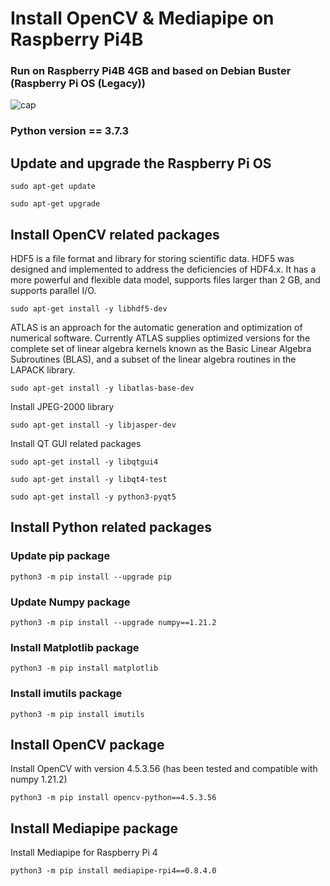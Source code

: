 # Install OpenCV & Mediapipe on Raspberry Pi4B

### Run on Raspberry Pi4B 4GB and based on Debian Buster (Raspberry Pi OS (Legacy))
![cap](https://user-images.githubusercontent.com/61585411/168199774-9175d642-9768-4f37-adfd-bc575da97876.png)
### Python version == 3.7.3

## Update and upgrade the Raspberry Pi OS
```sudo apt-get update```

```sudo apt-get upgrade```

## Install OpenCV related packages

HDF5 is a file format and library for storing scientific data. HDF5 was designed and implemented to address the deficiencies of HDF4.x. It has a more powerful and flexible data model, supports files larger than 2 GB, and supports parallel I/O.

```sudo apt-get install -y libhdf5-dev```

ATLAS is an approach for the automatic generation and optimization of numerical software. Currently ATLAS supplies optimized versions for the complete set of linear algebra kernels known as the Basic Linear Algebra Subroutines (BLAS), and a subset of the linear algebra routines in the LAPACK library.

```sudo apt-get install -y libatlas-base-dev```

Install JPEG-2000 library

```sudo apt-get install -y libjasper-dev```

Install QT GUI related packages

```sudo apt-get install -y libqtgui4```

```sudo apt-get install -y libqt4-test```

```sudo apt-get install -y python3-pyqt5```

## Install Python related packages

### Update pip package

```python3 -m pip install --upgrade pip```

### Update Numpy package

```python3 -m pip install --upgrade numpy==1.21.2```

### Install Matplotlib package

```python3 -m pip install matplotlib```

### Install imutils package

```python3 -m pip install imutils```

## Install OpenCV package

Install OpenCV with version 4.5.3.56 (has been tested and compatible with numpy 1.21.2)

```python3 -m pip install opencv-python==4.5.3.56```

## Install Mediapipe package

Install Mediapipe for Raspberry Pi 4

```python3 -m pip install mediapipe-rpi4==0.8.4.0```
